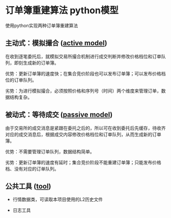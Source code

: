 # 订单簿重建算法 python模型

使用python实现两种订单簿重建算法

## 主动式：模拟撮合 ([active model](active))

在收到逐笔委托后，就模拟交易所撮合机制进行成交判断并修改价格档位和订单队列，即刻生成新的订单簿。

优势：更新订单簿的速度快；在集合竞价阶段也可以发布订单簿；可以发布价格档位的订单队列。

劣势：为进行模拟撮合，必须按照价格和序列号（时间）两个维度来管理订单，数据结构复杂。

## 被动式：等待成交 ([passive model](passive))

由于交易所的成交消息是紧跟在委托之后的，所以可在收到委托后先缓存，待收齐对应的成交消息后，根据成交内容修改价格档位和订单队列，从而生成新的订单簿。

优势：不需要管理订单队列，数据结构简单。

劣势：更新订单簿的速度有延时；集合竞价阶段不能重建订单簿；只能发布价格档、没有对应的订单队列。

## 公共工具 ([tool](tool))

* 行情数据类，可读取本项目使用的L2历史文件

* 日志工具


